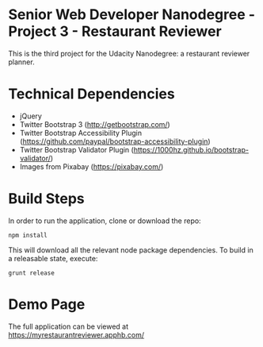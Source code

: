 # Senior Web Developer Nanodegree - Project 3 - Restaurant Reviewer

This is the third project for the Udacity Nanodegree: a restaurant reviewer planner. 

# Technical Dependencies

- jQuery
- Twitter Bootstrap 3 (http://getbootstrap.com/)
- Twitter Bootstrap Accessibility Plugin (https://github.com/paypal/bootstrap-accessibility-plugin)
- Twitter Bootstrap Validator Plugin (https://1000hz.github.io/bootstrap-validator/)
- Images from Pixabay (https://pixabay.com/)

# Build Steps

In order to run the application, clone or download the repo:
```
npm install
```
This will download all the relevant node package dependencies. To build in a releasable state, execute:
```
grunt release
```

# Demo Page

The full application can be viewed at https://myrestaurantreviewer.apphb.com/